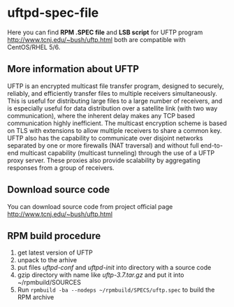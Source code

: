 uftpd-spec-file
===============

Here you can find **RPM .SPEC file** and **LSB script** for UFTP program <http://www.tcnj.edu/~bush/uftp.html> both are compatible with CentOS/RHEL 5/6.


## More information about UFTP
UFTP is an encrypted multicast file transfer program, designed to securely, reliably, and efficiently transfer files to multiple receivers simultaneously. This is useful for distributing large files to a large number of receivers, and is especially useful for data distribution over a satellite link (with two way communication), where the inherent delay makes any TCP based communication highly inefficient. The multicast encryption scheme is based on TLS with extensions to allow multiple receivers to share a common key. UFTP also has the capability to communicate over disjoint networks separated by one or more firewalls (NAT traversal) and without full end-to-end multicast capability (multicast tunneling) through the use of a UFTP proxy server. These proxies also provide scalability by aggregating responses from a group of receivers.

## Download source code
You can download source code from project official page <http://www.tcnj.edu/~bush/uftp.html>

## RPM build procedure
1. get latest version of UFTP 
2. unpack to the arhive
3. put files *uftpd-conf* and *uftpd-init* into directory with a source code
4. gzip directory with name like *uftp-3.7.tar.gz* and put it into ~/rpmbuild/SOURCES
5. Run `rpmbuild -ba --nodeps ~/rpmbuild/SPECS/uftp.spec` to build the RPM archive

